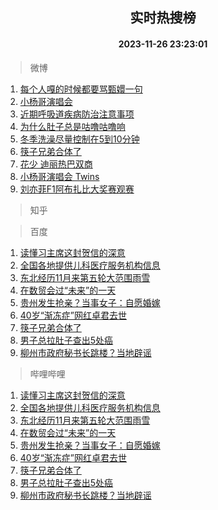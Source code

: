 <div align="center"><h2>实时热搜榜</h2><h4>2023-11-26 23:23:01</h4></div>

> 微博  

1. [每个人嘎的时候都要骂甄嬛一句](https://s.weibo.com/weibo?q=%E6%AF%8F%E4%B8%AA%E4%BA%BA%E5%98%8E%E7%9A%84%E6%97%B6%E5%80%99%E9%83%BD%E8%A6%81%E9%AA%82%E7%94%84%E5%AC%9B%E4%B8%80%E5%8F%A5&t=31&band_rank=1&Refer=top)<br />
2. [小杨哥演唱会](https://s.weibo.com/weibo?q=%E5%B0%8F%E6%9D%A8%E5%93%A5%E6%BC%94%E5%94%B1%E4%BC%9A&t=31&band_rank=2&Refer=top)<br />
3. [近期呼吸道疾病防治注意事项](https://s.weibo.com/weibo?q=%23%E8%BF%91%E6%9C%9F%E5%91%BC%E5%90%B8%E9%81%93%E7%96%BE%E7%97%85%E9%98%B2%E6%B2%BB%E6%B3%A8%E6%84%8F%E4%BA%8B%E9%A1%B9%23&t=31&band_rank=3&Refer=top)<br />
4. [为什么肚子总是咕噜咕噜响](https://s.weibo.com/weibo?q=%E4%B8%BA%E4%BB%80%E4%B9%88%E8%82%9A%E5%AD%90%E6%80%BB%E6%98%AF%E5%92%95%E5%99%9C%E5%92%95%E5%99%9C%E5%93%8D&t=31&band_rank=4&Refer=top)<br />
5. [冬季洗澡尽量控制在5到10分钟](https://s.weibo.com/weibo?q=%23%E5%86%AC%E5%AD%A3%E6%B4%97%E6%BE%A1%E5%B0%BD%E9%87%8F%E6%8E%A7%E5%88%B6%E5%9C%A85%E5%88%B010%E5%88%86%E9%92%9F%23&t=31&band_rank=5&Refer=top)<br />
6. [筷子兄弟合体了](https://s.weibo.com/weibo?q=%23%E7%AD%B7%E5%AD%90%E5%85%84%E5%BC%9F%E5%90%88%E4%BD%93%E4%BA%86%23&t=31&band_rank=6&Refer=top)<br />
7. [花少 迪丽热巴双商](https://s.weibo.com/weibo?q=%E8%8A%B1%E5%B0%91%20%E8%BF%AA%E4%B8%BD%E7%83%AD%E5%B7%B4%E5%8F%8C%E5%95%86&t=31&band_rank=7&Refer=top)<br />
8. [小杨哥演唱会 Twins](https://s.weibo.com/weibo?q=%E5%B0%8F%E6%9D%A8%E5%93%A5%E6%BC%94%E5%94%B1%E4%BC%9A%20Twins&t=31&band_rank=8&Refer=top)<br />
9. [刘亦菲F1阿布扎比大奖赛观赛](https://s.weibo.com/weibo?q=%23%E5%88%98%E4%BA%A6%E8%8F%B2F1%E9%98%BF%E5%B8%83%E6%89%8E%E6%AF%94%E5%A4%A7%E5%A5%96%E8%B5%9B%E8%A7%82%E8%B5%9B%23&t=31&band_rank=9&Refer=top)<br />

> 知乎  


> 百度  

1. [读懂习主席这封贺信的深意](https://www.baidu.com/s?wd=%E8%AF%BB%E6%87%82%E4%B9%A0%E4%B8%BB%E5%B8%AD%E8%BF%99%E5%B0%81%E8%B4%BA%E4%BF%A1%E7%9A%84%E6%B7%B1%E6%84%8F&sa=fyb_news&rsv_dl=fyb_news)<br />
2. [全国各地提供儿科医疗服务机构信息](https://www.baidu.com/s?wd=%E5%85%A8%E5%9B%BD%E5%90%84%E5%9C%B0%E6%8F%90%E4%BE%9B%E5%84%BF%E7%A7%91%E5%8C%BB%E7%96%97%E6%9C%8D%E5%8A%A1%E6%9C%BA%E6%9E%84%E4%BF%A1%E6%81%AF&sa=fyb_news&rsv_dl=fyb_news)<br />
3. [东北经历11月来第五轮大范围雨雪](https://www.baidu.com/s?wd=%E4%B8%9C%E5%8C%97%E7%BB%8F%E5%8E%8611%E6%9C%88%E6%9D%A5%E7%AC%AC%E4%BA%94%E8%BD%AE%E5%A4%A7%E8%8C%83%E5%9B%B4%E9%9B%A8%E9%9B%AA&sa=fyb_news&rsv_dl=fyb_news)<br />
4. [在数贸会过“未来”的一天](https://www.baidu.com/s?wd=%E5%9C%A8%E6%95%B0%E8%B4%B8%E4%BC%9A%E8%BF%87%E2%80%9C%E6%9C%AA%E6%9D%A5%E2%80%9D%E7%9A%84%E4%B8%80%E5%A4%A9&sa=fyb_news&rsv_dl=fyb_news)<br />
5. [贵州发生抢亲？当事女子：自愿婚嫁](https://www.baidu.com/s?wd=%E8%B4%B5%E5%B7%9E%E5%8F%91%E7%94%9F%E6%8A%A2%E4%BA%B2%EF%BC%9F%E5%BD%93%E4%BA%8B%E5%A5%B3%E5%AD%90%EF%BC%9A%E8%87%AA%E6%84%BF%E5%A9%9A%E5%AB%81&sa=fyb_news&rsv_dl=fyb_news)<br />
6. [40岁“渐冻症”网红卓君去世](https://www.baidu.com/s?wd=40%E5%B2%81%E2%80%9C%E6%B8%90%E5%86%BB%E7%97%87%E2%80%9D%E7%BD%91%E7%BA%A2%E5%8D%93%E5%90%9B%E5%8E%BB%E4%B8%96&sa=fyb_news&rsv_dl=fyb_news)<br />
7. [筷子兄弟合体了](https://www.baidu.com/s?wd=%E7%AD%B7%E5%AD%90%E5%85%84%E5%BC%9F%E5%90%88%E4%BD%93%E4%BA%86&sa=fyb_news&rsv_dl=fyb_news)<br />
8. [男子总拉肚子查出5处癌](https://www.baidu.com/s?wd=%E7%94%B7%E5%AD%90%E6%80%BB%E6%8B%89%E8%82%9A%E5%AD%90%E6%9F%A5%E5%87%BA5%E5%A4%84%E7%99%8C&sa=fyb_news&rsv_dl=fyb_news)<br />
9. [柳州市政府秘书长跳楼？当地辟谣](https://www.baidu.com/s?wd=%E6%9F%B3%E5%B7%9E%E5%B8%82%E6%94%BF%E5%BA%9C%E7%A7%98%E4%B9%A6%E9%95%BF%E8%B7%B3%E6%A5%BC%EF%BC%9F%E5%BD%93%E5%9C%B0%E8%BE%9F%E8%B0%A3&sa=fyb_news&rsv_dl=fyb_news)<br />

> 哔哩哔哩  

1. [读懂习主席这封贺信的深意](https://www.baidu.com/s?wd=%E8%AF%BB%E6%87%82%E4%B9%A0%E4%B8%BB%E5%B8%AD%E8%BF%99%E5%B0%81%E8%B4%BA%E4%BF%A1%E7%9A%84%E6%B7%B1%E6%84%8F&sa=fyb_news&rsv_dl=fyb_news)<br />
2. [全国各地提供儿科医疗服务机构信息](https://www.baidu.com/s?wd=%E5%85%A8%E5%9B%BD%E5%90%84%E5%9C%B0%E6%8F%90%E4%BE%9B%E5%84%BF%E7%A7%91%E5%8C%BB%E7%96%97%E6%9C%8D%E5%8A%A1%E6%9C%BA%E6%9E%84%E4%BF%A1%E6%81%AF&sa=fyb_news&rsv_dl=fyb_news)<br />
3. [东北经历11月来第五轮大范围雨雪](https://www.baidu.com/s?wd=%E4%B8%9C%E5%8C%97%E7%BB%8F%E5%8E%8611%E6%9C%88%E6%9D%A5%E7%AC%AC%E4%BA%94%E8%BD%AE%E5%A4%A7%E8%8C%83%E5%9B%B4%E9%9B%A8%E9%9B%AA&sa=fyb_news&rsv_dl=fyb_news)<br />
4. [在数贸会过“未来”的一天](https://www.baidu.com/s?wd=%E5%9C%A8%E6%95%B0%E8%B4%B8%E4%BC%9A%E8%BF%87%E2%80%9C%E6%9C%AA%E6%9D%A5%E2%80%9D%E7%9A%84%E4%B8%80%E5%A4%A9&sa=fyb_news&rsv_dl=fyb_news)<br />
5. [贵州发生抢亲？当事女子：自愿婚嫁](https://www.baidu.com/s?wd=%E8%B4%B5%E5%B7%9E%E5%8F%91%E7%94%9F%E6%8A%A2%E4%BA%B2%EF%BC%9F%E5%BD%93%E4%BA%8B%E5%A5%B3%E5%AD%90%EF%BC%9A%E8%87%AA%E6%84%BF%E5%A9%9A%E5%AB%81&sa=fyb_news&rsv_dl=fyb_news)<br />
6. [40岁“渐冻症”网红卓君去世](https://www.baidu.com/s?wd=40%E5%B2%81%E2%80%9C%E6%B8%90%E5%86%BB%E7%97%87%E2%80%9D%E7%BD%91%E7%BA%A2%E5%8D%93%E5%90%9B%E5%8E%BB%E4%B8%96&sa=fyb_news&rsv_dl=fyb_news)<br />
7. [筷子兄弟合体了](https://www.baidu.com/s?wd=%E7%AD%B7%E5%AD%90%E5%85%84%E5%BC%9F%E5%90%88%E4%BD%93%E4%BA%86&sa=fyb_news&rsv_dl=fyb_news)<br />
8. [男子总拉肚子查出5处癌](https://www.baidu.com/s?wd=%E7%94%B7%E5%AD%90%E6%80%BB%E6%8B%89%E8%82%9A%E5%AD%90%E6%9F%A5%E5%87%BA5%E5%A4%84%E7%99%8C&sa=fyb_news&rsv_dl=fyb_news)<br />
9. [柳州市政府秘书长跳楼？当地辟谣](https://www.baidu.com/s?wd=%E6%9F%B3%E5%B7%9E%E5%B8%82%E6%94%BF%E5%BA%9C%E7%A7%98%E4%B9%A6%E9%95%BF%E8%B7%B3%E6%A5%BC%EF%BC%9F%E5%BD%93%E5%9C%B0%E8%BE%9F%E8%B0%A3&sa=fyb_news&rsv_dl=fyb_news)<br />
